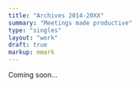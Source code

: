 ```yaml
---
title: "Archives 2014-20XX"
summary: "Meetings made productive"
type: "singles"
layout: "work"
draft: true
markup: mmark
---
```


Coming soon…